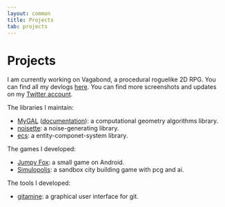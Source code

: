 ```yaml
---
layout: common
title: Projects
tab: projects
---
```

# Projects

I am currently working on Vagabond, a procedural roguelike 2D RPG. You can find all my devlogs [here](/tag/vagabond). You can find more screenshots and updates on my [Twitter account](https://twitter.com/PierreVigier).

The libraries I maintain:

* [MyGAL](https://github.com/pvigier/MyGAL) ([documentation](/docs/mygal/)): a computational geometry algorithms library.
* [noisette](https://github.com/pvigier/noisette): a noise-generating library.
* [ecs](https://github.com/pvigier/ecs): a entity-componet-system library.

The games I developed:

* [Jumpy Fox](https://play.google.com/store/apps/details?id=com.PierreVigier.JumpyFox): a small game on Android.
* [Simulopolis](https://pvigier.itch.io/simulopolis): a sandbox city building game with pcg and ai.

The tools I developed:

* [gitamine](https://github.com/pvigier/gitamine): a graphical user interface for git.